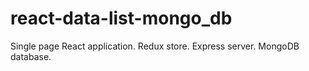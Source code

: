 # react-data-list-mongo_db
Single page React application. Redux store. Express server. MongoDB database.
